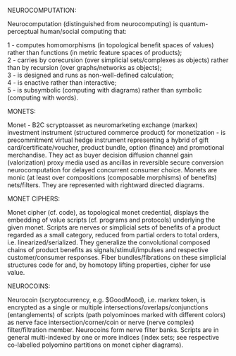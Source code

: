 NEUROCOMPUTATION:

Neurocomputation (distinguished from  neurocomputing) is quantum-perceptual human/social computing that:

1 - computes homomorphisms (in topological benefit spaces of values) rather than functions (in metric feature spaces of products);<br>
2 - carries by corecursion (over simplicial sets/complexes as objects) rather than by recursion (over graphs/networks as objects);<br>
3 - is designed and runs as non-well-defined calculation;<br>
4 - is enactive rather than interactive;<br>
5 - is subsymbolic (computing with diagrams) rather than symbolic (computing with words).

MONETS:

Monet - B2C scryptoasset as neuromarketing exchange (markex) investment instrument (structured commerce product) for monetization - is precommitment virtual hedge instrument representing a hybrid of gift card/certificate/voucher, product bundle, option (finance) and promotional merchandise. They act as buyer decision diffusion channel gain (valorization) proxy media used as ancillas in reversible secure conversion neurocomputation for delayed concurrent consumer choice. Monets are monic (at least over compositions (composable morphisms) of benefits) nets/filters. They are represented with rightward directed diagrams.

MONET CIPHERS:

Monet cipher (cf. code), as topological monet credential, displays the embedding of value scripts (cf. programs and protocols) underlying the given monet. Scripts are nerves or simplicial sets of benefits of a product regarded as a small category, reduced from partial orders to total orders, i.e. linearized/serialized. They generalize the convolutional composed chains of product benefits as signals/stimuli/impulses and respective customer/consumer responses. Fiber bundles/fibrations on these simplicial structures code for and, by homotopy lifting properties, cipher for use value.

NEUROCOINS:

Neurocoin (scryptocurrency, e.g. $GoodMood), i.e. markex token, is encrypted as a single or multiple intersections/overlaps/conjunctions (entanglements) of scripts (path polyominoes marked with different colors) as nerve face intersection/corner/coin or nerve (nerve complex) filter/filtration member. Neurocoins form nerve filter banks. Scripts are in general multi-indexed by one or more indices (index sets; see respective co-labelled polyomino partitions on monet cipher diagrams).
